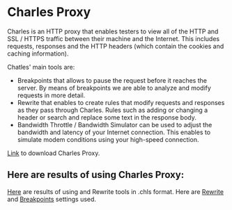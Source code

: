 # Charles Proxy

Charles is an HTTP proxy that enables testers to view all of the HTTP and SSL / HTTPS traffic between their machine and the Internet. This includes requests, responses and the HTTP headers (which contain the cookies and caching information).

Chatles' main tools are:
- Breakpoints that allows to pause the request before it reaches the server. By means of breakpoints we are able to analyze and modify requests in more detail.
- Rewrite that enables to create rules that modify requests and responses as they pass through Charles. Rules such as adding or changing a header or search and replace some text in the response body.
- Bandwidth Throttle / Bandwidth Simulator can be used to adjust the bandwidth and latency of your Internet connection. This enables to simulate modem conditions using your high-speed connection.

<a href="https://www.charlesproxy.com/download/" target="_blank">Link</a> to download Charles Proxy.

## Here are results of using Charles Proxy:

<a href="https://github.com/DariaMartinovskaya/Charles_Proxy/blob/main/Charles_Proxy_HW.chls">Here</a> are results of using <a href="https://github.com/DariaMartinovskaya/Charles_Proxy/blob/main/Breakpoint_Settings.xml"></a> and Rewrite tools in .chls format. Here are <a href="https://github.com/DariaMartinovskaya/Charles_Proxy/blob/main/Rewrite_Settings.xml">Rewrite</a> and <a href="https://github.com/DariaMartinovskaya/Charles_Proxy/blob/main/Breakpoint_Settings.xml">Breakpoints</a> settings used.
